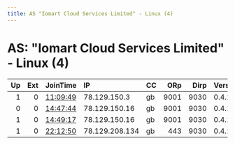 ```yaml
---
title: AS "Iomart Cloud Services Limited" - Linux (4)
---
```


# AS: "Iomart Cloud Services Limited" - Linux (4)

|   Up |   Ext | JoinTime                                                                                            | IP             | CC   |   ORp |   Dirp | Version   | Contact   | Nickname    |   eFamMembers |
|-----:|------:|:----------------------------------------------------------------------------------------------------|:---------------|:-----|------:|-------:|:----------|:----------|:------------|--------------:|
|    1 |     0 | [11:09:49](https://metrics.torproject.org/rs.html#details/5D35351A3E3A537AD726978001102A832348B33C) | 78.129.150.3   | gb   |  9001 |   9030 | 0.4.1.6   | None      | torrelay01  |             1 |
|    0 |     0 | [14:47:44](https://metrics.torproject.org/rs.html#details/51D0ECB407B633C96EA7FE13134CF3BD1D880653) | 78.129.150.16  | gb   |  9001 |   9030 | 0.4.1.6   | None      | Unnamed     |             1 |
|    1 |     0 | [14:49:17](https://metrics.torproject.org/rs.html#details/DC79EA3D1A31E8478C0D63509B3D53C64511D632) | 78.129.150.16  | gb   |  9001 |   9030 | 0.4.1.6   | None      | Unnamed     |             1 |
|    1 |     0 | [22:12:50](https://metrics.torproject.org/rs.html#details/2ED2DC4E063057A4E0816E458183546DF6590749) | 78.129.208.134 | gb   |   443 |   9030 | 0.4.1.6   | None      | versailles1 |             1 |
